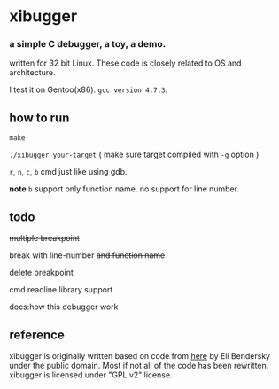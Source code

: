 # xibugger

### a simple C debugger, a toy, a demo.

written for 32 bit Linux. These code is closely related to OS and architecture.

I test it on Gentoo(x86). `gcc version 4.7.3`.

## how to run
`make`

`./xibugger your-target` ( make sure target compiled with `-g` option )

`r`, `n`, `c`, `b` cmd just like using gdb.

**note** `b` support only function name. no support for line number.

## todo
~~multiple breakpoint~~

break with line-number ~~and function name~~

delete breakpoint

cmd readline library support

docs:how this debugger work

## reference
xibugger is originally written based on code from [here](http://eli.thegreenplace.net/2011/01/23/how-debuggers-work-part-1/) by Eli Bendersky under the public domain. Most if not all of the code has been rewritten. xibugger is licensed under "GPL v2" license.
